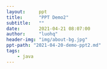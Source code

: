 ```yaml
---
layout:     ppt
title:      "PPT Demo2"
subtitle:   ""
date:       2021-04-21 08:07:00
author:     "luohq"
header-img: "img/about-bg.jpg"
ppt-path: "2021-04-20-demo-ppt2.md"
tags:
    - java
---
```

